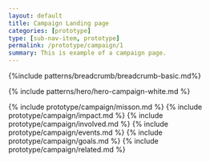 ```yaml
---
layout: default
title: Campaign Landing page
categories: [prototype]
type: [sub-nav-item, prototype]
permalink: /prototype/campaign/1
summary: This is example of a campaign page.
---
```

{%include patterns/breadcrumb/breadcrumb-basic.md%}

{% include patterns/hero/hero-campaign-white.md %}

{% include prototype/campaign/misson.md %}
{% include prototype/campaign/impact.md %}
{% include prototype/campaign/involved.md %}
{% include prototype/campaign/events.md %}
{% include prototype/campaign/goals.md %}
{% include prototype/campaign/related.md %}